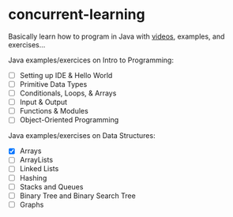 # concurrent-learning

Basically learn how to program in Java with [videos](https://www.youtube.com/channel/UCQjzQ36MTSG6HUn0LbadsKg/playlists?view_as=subscriber), examples, and exercises...

Java examples/exercices on Intro to Programming:

- [ ] Setting up IDE & Hello World
- [ ] Primitive Data Types
- [ ] Conditionals, Loops, & Arrays
- [ ] Input & Output
- [ ] Functions & Modules
- [ ] Object-Oriented Programming

Java examples/exercises on Data Structures:

- [x] Arrays
- [ ] ArrayLists
- [ ] Linked Lists
- [ ] Hashing
- [ ] Stacks and Queues
- [ ] Binary Tree and Binary Search Tree
- [ ] Graphs
